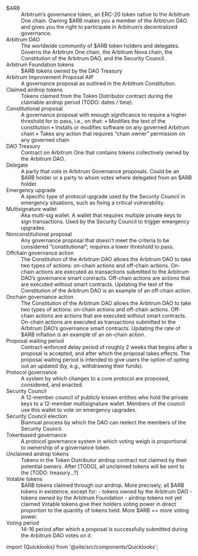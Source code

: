 <dl>
  <dt>$ARB</dt>
  <dd data-quicklook-key="arb">Arbitrum’s governance token, an ERC-20 token native to the Arbitrum One chain. Owning $ARB makes you a member of the Arbitrum DAO and gives you the right to participate in Arbitrum’s decentralized governance.</dd>
  <dt>Arbitrum DAO</dt>
  <dd data-quicklook-key="arbitrum-dao">The worldwide community of $ARB token holders and delegates. Governs the Arbitrum One chain, the Arbitrum Nova chain, the Constitution of the Arbitrum DAO, and the Security Council.</dd>
  <dt>Arbitrum Foundation tokens</dt>
  <dd data-quicklook-key="arbitrum-foundation-tokens">$ARB tokens owned by the DAO Treasury</dd>
  <dt>Arbitrum Improvement Proposal AIP</dt>
  <dd data-quicklook-key="arbitrum-improvement-proposal-aip">A governance proposal as outlined in the Arbitrum Constitution.</dd>
  <dt>Claimed airdrop tokens</dt>
  <dd data-quicklook-key="claimed-airdrop-tokens">Tokens claimed from the Token Distributor contract during the claimable airdrop period (TODO: dates / time).</dd>
  <dt>Constitutional proposal</dt>
  <dd data-quicklook-key="constitutional-proposal">A governance proposal with enough significance to require a higher threshold for to pass, i.e., on that: • Modifies the text of the constitution • Installs or modifies software on any governed Arbitrum chain • Takes any action that requires “chain owner” permission on any governed chain</dd>
  <dt>DAO Treasury</dt>
  <dd data-quicklook-key="dao-treasury">Contract on Arbitrum One that contains tokens collectively owned by the Arbitrum DAO.</dd>
  <dt>Delegate</dt>
  <dd data-quicklook-key="delegate">A party that vote in Arbitrum Governance proposals. Could be an $ARB holder or a party to whom votes where delegated from an $ARB holder.</dd>
  <dt>Emergency upgrade</dt>
  <dd data-quicklook-key="emergency-upgrade">A specific type of protocol upgrade used by the Security Council in emergency situations, such as fixing a critical vulnerability.</dd>
  <dt>Multisignature wallet</dt>
  <dd data-quicklook-key="multisignature-wallet">Aka multi-sig wallet. A wallet that requires multiple private keys to sign transactions. Used by the Security Council to trigger emergency upgrades.</dd>
  <dt>Nonconstitutional proposal</dt>
  <dd data-quicklook-key="nonconstitutional-proposal">Any governance proposal that doesn’t meet the criteria to be considered “constitutional”; requires a lower threshold to pass.</dd>
  <dt>Offchain governance action</dt>
  <dd data-quicklook-key="offchain-governance-action">The Constitution of the Arbitrum DAO allows the Arbitrum DAO to take two types of actions: on-chain actions and off-chain actions. On-chain actions are executed as transactions submitted to the Arbitrum DAO’s governance smart contracts. Off-chain actions are actions that are executed without smart contracts. Updating the text of the Constitution of the Arbitrum DAO is an example of an off-chain action.</dd>
  <dt>Onchain governance action</dt>
  <dd data-quicklook-key="onchain-governance-action">The Constitution of the Arbitrum DAO allows the Arbitrum DAO to take two types of actions: on-chain actions and off-chain actions. Off-chain actions are actions that are executed without smart contracts. On-chain actions are executed as transactions submitted to the Arbitrum DAO’s governance smart contracts. Updating the rate of $ARB inflation is an example of an on-chain action.</dd>
  <dt>Proposal waiting period</dt>
  <dd data-quicklook-key="proposal-waiting-period">Contract-enforced delay period of roughly 2 weeks that begins after a proposal is accepted, and after which the proposal takes effects. The proposal waiting period is intended to give users the option of opting out an updated (by, e.g., withdrawing their funds).</dd>
  <dt>Protocol governance</dt>
  <dd data-quicklook-key="protocol-governance">A system by which changes to a core protocol are proposed, considered, and enacted.</dd>
  <dt>Security Council</dt>
  <dd data-quicklook-key="security-council">A 12-member council of publicly known entities who hold the private keys to a 12-member multisignature wallet. Members of the council use this wallet to vote on emergency upgrades.</dd>
  <dt>Security Council election</dt>
  <dd data-quicklook-key="security-council-election">Biannual process by which the DAO can reelect the members of the Security Council.</dd>
  <dt>Tokenbased governance</dt>
  <dd data-quicklook-key="tokenbased-governance">A protocol governance system in which voting weigh is proportional to ownership of a governance token.</dd>
  <dt>Unclaimed airdrop tokens</dt>
  <dd data-quicklook-key="unclaimed-airdrop-tokens">Tokens in the Token Distributor airdrop contract not claimed by their potential owners. After [TODO], all unclaimed tokens will be sent to the [TODO: treasury…?]</dd>
  <dt>Votable tokens</dt>
  <dd data-quicklook-key="votable-tokens">$ARB tokens claimed through our airdrop. More precisely, all $ARB tokens in existence, except for: - tokens owned by the Arbitrum DAO - tokens owned by the Arbitrum Foundation - airdrop tokens not yet claimed Votable tokens give their holders voting power in direct proportion to the quantity of tokens held. More $ARB == more voting power.</dd>
  <dt>Voting period</dt>
  <dd data-quicklook-key="voting-period">14-16 period after which a proposal is successfully submitted during the Arbitrum DAO votes on it.</dd>
</dl>

import {Quicklooks} from '@site/src/components/Quicklooks';

<Quicklooks />
